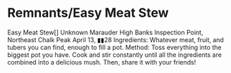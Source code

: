 # Remnants/Easy Meat Stew

Easy Meat Stew[]
Unknown Marauder
High Banks Inspection Point, Northeast Chalk Peak
April 13, ▮▮28
Ingredients: Whatever meat, fruit, and tubers you can find, enough to fill a pot.
Method: Toss everything into the biggest pot you have. Cook and stir constantly until all the ingredients are combined into a delicious mush. Then, share it with your friends!
